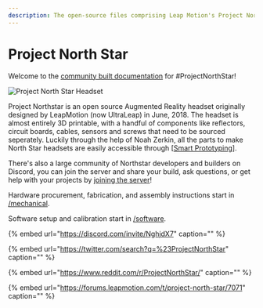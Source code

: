 ```yaml
---
description: The open-source files comprising Leap Motion's Project North Star AR Headset.
---
```


# Project North Star

Welcome to the [community built documentation](https://project-north-star.gitbook.io/project-north-star/) for \#ProjectNorthStar!

![Project North Star Headset](http://blog.leapmotion.com/wp-content/uploads/2018/04/hero-unveil.png)

Project Northstar is an open source Augmented Reality headset originally designed by LeapMotion \(now UltraLeap\) in June, 2018. The headset is almost entirely 3D printable, with a handful of components like reflectors, circuit boards, cables, sensors and screws that need to be sourced seperately. Luckily through the help of Noah Zerkin, all the parts to make North Star headsets are easily accessible through \[[Smart Prototyping](https://www.smart-prototyping.com/AR-VR-MR-XR/AR-VR-Kits-Bundles)\].

There's also a large community of Northstar developers and builders on Discord, you can join the server and share your build, ask questions, or get help with your projects by [joining the server](https://discord.gg/9TtZhb4)!

Hardware procurement, fabrication, and assembly instructions start in [/mechanical](mechanical/mechanical.md).

Software setup and calibration start in [/software](software/software.md).

{% embed url="https://discord.com/invite/NghjdX7" caption="" %}

{% embed url="https://twitter.com/search?q=%23ProjectNorthStar" caption="" %}

{% embed url="https://www.reddit.com/r/ProjectNorthStar/" caption="" %}

{% embed url="https://forums.leapmotion.com/t/project-north-star/7071" caption="" %}

